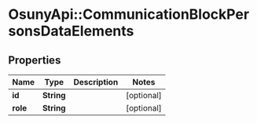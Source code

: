 # OsunyApi::CommunicationBlockPersonsDataElements

## Properties
Name | Type | Description | Notes
------------ | ------------- | ------------- | -------------
**id** | **String** |  | [optional] 
**role** | **String** |  | [optional] 

